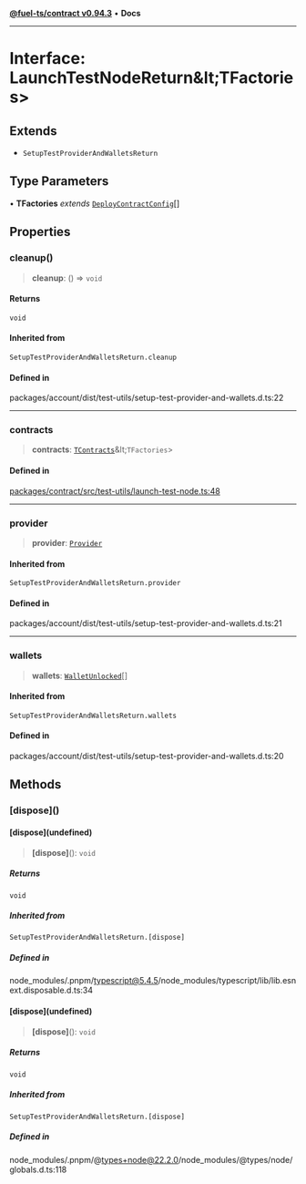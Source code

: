 [**@fuel-ts/contract v0.94.3**](../index.md) • **Docs**

***

# Interface: LaunchTestNodeReturn\&lt;TFactories\>

## Extends

- `SetupTestProviderAndWalletsReturn`

## Type Parameters

• **TFactories** *extends* [`DeployContractConfig`](DeployContractConfig.md)[]

## Properties

### cleanup()

> **cleanup**: () => `void`

#### Returns

`void`

#### Inherited from

`SetupTestProviderAndWalletsReturn.cleanup`

#### Defined in

packages/account/dist/test-utils/setup-test-provider-and-wallets.d.ts:22

***

### contracts

> **contracts**: [`TContracts`](../index.md#tcontractst)\&lt;`TFactories`\>

#### Defined in

[packages/contract/src/test-utils/launch-test-node.ts:48](https://github.com/FuelLabs/fuels-ts/blob/cc962ddd723eecfdc3547cbf3cf6ebcfd052d837/packages/contract/src/test-utils/launch-test-node.ts#L48)

***

### provider

> **provider**: [`Provider`](../Account/Provider.md)

#### Inherited from

`SetupTestProviderAndWalletsReturn.provider`

#### Defined in

packages/account/dist/test-utils/setup-test-provider-and-wallets.d.ts:21

***

### wallets

> **wallets**: [`WalletUnlocked`](../Account/WalletUnlocked.md)[]

#### Inherited from

`SetupTestProviderAndWalletsReturn.wallets`

#### Defined in

packages/account/dist/test-utils/setup-test-provider-and-wallets.d.ts:20

## Methods

### \[dispose\]()

#### \[dispose\](undefined)

> **\[dispose\]**(): `void`

##### Returns

`void`

##### Inherited from

`SetupTestProviderAndWalletsReturn.[dispose]`

##### Defined in

node\_modules/.pnpm/typescript@5.4.5/node\_modules/typescript/lib/lib.esnext.disposable.d.ts:34

#### \[dispose\](undefined)

> **\[dispose\]**(): `void`

##### Returns

`void`

##### Inherited from

`SetupTestProviderAndWalletsReturn.[dispose]`

##### Defined in

node\_modules/.pnpm/@types+node@22.2.0/node\_modules/@types/node/globals.d.ts:118
